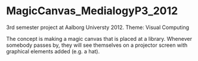 MagicCanvas_MedialogyP3_2012
============================

3rd semester project at Aalborg Universty 2012. Theme: Visual Computing

The concept is making a magic canvas that is placed at a library. Whenever somebody passes by, they will see themselves
on a projector screen with graphical elements added (e.g. a hat).